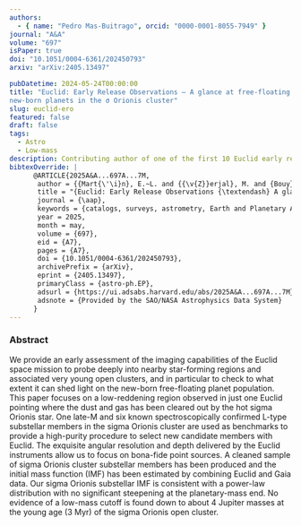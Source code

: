 ```yaml
---
authors:
  - { name: "Pedro Mas-Buitrago", orcid: "0000-0001-8055-7949" }
journal: "A&A"
volume: "697"
isPaper: true
doi: "10.1051/0004-6361/202450793"
arxiv: "arXiv:2405.13497"

pubDatetime: 2024-05-24T00:00:00
title: "Euclid: Early Release Observations – A glance at free-floating
new-born planets in the σ Orionis cluster"
slug: euclid-ero
featured: false
draft: false
tags:
  - Astro
  - Low-mass
description: Contributing author of one of the first 10 Euclid early release observations journal articles, accepted in Astronomy & Astrophysics
bibtexOverride: |
      @ARTICLE{2025A&A...697A...7M,
       author = {{Mart{\'\i}n}, E.~L. and {{\v{Z}}erjal}, M. and {Bouy}, H. and {Martin-Gonzalez}, D. and {Mu{\~n}oz Torres}, S. and {Barrado}, D. and {Olivares}, J. and {P{\'e}rez-Garrido}, A. and {Mas-Buitrago}, P. and {Cruz}, P. and {Solano}, E. and {Zapatero Osorio}, M.~R. and {Lodieu}, N. and {B{\'e}jar}, V.~J.~S. and {Zhang}, J. -Y. and {del Burgo}, C. and {Hu{\'e}lamo}, N. and {Laureijs}, R. and {Mora}, A. and {Saifollahi}, T. and {Cuillandre}, J. -C. and {Schirmer}, M. and {Tata}, R. and {Points}, S. and {Phan-Bao}, N. and {Goldman}, B. and {Casewell}, S.~L. and {Reyl{\'e}}, C. and {Smart}, R.~L. and {Dominguez-Tagle}, C. and {Escobar}, A. and {Sedighi}, N. and {Tsilia}, S. and {Vitas}, N. and {Ayadi}, A. and {Aghanim}, N. and {Altieri}, B. and {Andreon}, S. and {Auricchio}, N. and {Baldi}, M. and {Balestra}, A. and {Bardelli}, S. and {Basset}, A. and {Bender}, R. and {Bonino}, D. and {Branchini}, E. and {Brescia}, M. and {Brinchmann}, J. and {Camera}, S. and {Capobianco}, V. and {Carbone}, C. and {Carretero}, J. and {Casas}, S. and {Castellano}, M. and {Cavuoti}, S. and {Cimatti}, A. and {Congedo}, G. and {Conselice}, C.~J. and {Conversi}, L. and {Copin}, Y. and {Corcione}, L. and {Courbin}, F. and {Courtois}, H.~M. and {Cropper}, M. and {Da Silva}, A. and {Degaudenzi}, H. and {Di Giorgio}, A.~M. and {Dinis}, J. and {Dubath}, F. and {Dupac}, X. and {Dusini}, S. and {Ealet}, A. and {Farina}, M. and {Farrens}, S. and {Ferriol}, S. and {Fosalba}, P. and {Frailis}, M. and {Franceschi}, E. and {Fumana}, M. and {Galeotta}, S. and {Garilli}, B. and {Gillard}, W. and {Gillis}, B. and {Giocoli}, C. and {G{\'o}mez-Alvarez}, P. and {Grazian}, A. and {Grupp}, F. and {Guzzo}, L. and {Haugan}, S.~V.~H. and {Hoar}, J. and {Hoekstra}, H. and {Holmes}, W. and {Hook}, I. and {Hormuth}, F. and {Hornstrup}, A. and {Hu}, D. and {Hudelot}, P. and {Jahnke}, K. and {Jhabvala}, M. and {Keih{\"a}nen}, E. and {Kermiche}, S. and {Kiessling}, A. and {Kilbinger}, M. and {Kitching}, T. and {Kohley}, R. and {Kubik}, B. and {K{\"u}mmel}, M. and {Kunz}, M. and {Kurki-Suonio}, H. and {Le Mignant}, D. and {Ligori}, S. and {Lilje}, P.~B. and {Lindholm}, V. and {Lloro}, I. and {Maino}, D. and {Maiorano}, E. and {Mansutti}, O. and {Marggraf}, O. and {Martinet}, N. and {Marulli}, F. and {Massey}, R. and {Medinaceli}, E. and {Mei}, S. and {Melchior}, M. and {Mellier}, Y. and {Meneghetti}, M. and {Meylan}, G. and {Mohr}, J.~J. and {Moresco}, M. and {Moscardini}, L. and {Niemi}, S. -M. and {Padilla}, C. and {Paltani}, S. and {Pasian}, F. and {Pedersen}, K. and {Percival}, W.~J. and {Pettorino}, V. and {Pires}, S. and {Polenta}, G. and {Poncet}, M. and {Popa}, L.~A. and {Pozzetti}, L. and {Racca}, G.~D. and {Raison}, F. and {Rebolo}, R. and {Renzi}, A. and {Rhodes}, J. and {Riccio}, G. and {Rix}, Hans-Walter and {Romelli}, E. and {Roncarelli}, M. and {Rossetti}, E. and {Saglia}, R. and {Sapone}, D. and {Sartoris}, B. and {Sauvage}, M. and {Scaramella}, R. and {Schneider}, P. and {Secroun}, A. and {Seidel}, G. and {Seiffert}, M. and {Serrano}, S. and {Sirignano}, C. and {Sirri}, G. and {Stanco}, L. and {Tallada-Cresp{\'\i}}, P. and {Taylor}, A.~N. and {Teplitz}, H.~I. and {Tereno}, I. and {Toledo-Moreo}, R. and {Tsyganov}, A. and {Tutusaus}, I. and {Valenziano}, L. and {Vassallo}, T. and {Verdoes Kleijn}, G. and {Wang}, Y. and {Weller}, J. and {Williams}, O.~R. and {Zucca}, E. and {Baccigalupi}, C. and {Willis}, G. and {Simon}, P. and {Mart{\'\i}n-Fleitas}, J. and {Scott}, D.},
       title = "{Euclid: Early Release Observations {\textendash} A glance at free-floating newborn planets in the {\ensuremath{\sigma}} Orionis cluster}",
       journal = {\aap},
       keywords = {catalogs, surveys, astrometry, Earth and Planetary Astrophysics, Astrophysics of Galaxies, Instrumentation and Methods for Astrophysics, Solar and Stellar Astrophysics},
       year = 2025,
       month = may,
       volume = {697},
       eid = {A7},
       pages = {A7},
       doi = {10.1051/0004-6361/202450793},
       archivePrefix = {arXiv},
       eprint = {2405.13497},
       primaryClass = {astro-ph.EP},
       adsurl = {https://ui.adsabs.harvard.edu/abs/2025A&A...697A...7M},
       adsnote = {Provided by the SAO/NASA Astrophysics Data System}
      }
---
```


### Abstract

>>
We provide an early assessment of the imaging capabilities of the Euclid space mission to probe deeply into nearby star-forming regions and associated very young open clusters, and in particular to check to what extent it can shed light on the new-born free-floating planet population. This paper focuses on a low-reddening region observed in just one Euclid pointing where the dust and gas has been cleared out by the hot sigma Orionis star. One late-M and six known spectroscopically confirmed L-type substellar members in the sigma Orionis cluster are used as benchmarks to provide a high-purity procedure to select new candidate members with Euclid. The exquisite angular resolution and depth delivered by the Euclid instruments allow us to focus on bona-fide point sources. A cleaned sample of sigma Orionis cluster substellar members has been produced and the initial mass function (IMF) has been estimated by combining Euclid and Gaia data. Our sigma Orionis substellar IMF is consistent with a power-law distribution with no significant steepening at the planetary-mass end. No evidence of a low-mass cutoff is found down to about 4 Jupiter masses at the young age (3 Myr) of the sigma Orionis open cluster.
